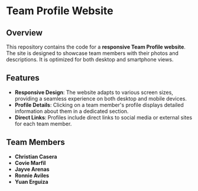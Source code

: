 # Team Profile Website

## Overview

This repository contains the code for a **responsive Team Profile website**. The site is designed to showcase team members with their photos and descriptions. It is optimized for both desktop and smartphone views.

## Features

- **Responsive Design**: The website adapts to various screen sizes, providing a seamless experience on both desktop and mobile devices.
- **Profile Details**: Clicking on a team member's profile displays detailed information about them in a dedicated section.
- **Direct Links**: Profiles include direct links to social media or external sites for each team member.

## Team Members

- **Christian Casera**
- **Covie Marfil**
- **Jayve Arenas**
- **Ronnie Aviles**
- **Yuan Erguiza**
